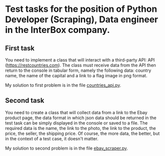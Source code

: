 # Test tasks for the position of Python Developer (Scraping), Data engineer in the InterBox company.

## First task

You need to implement a class that will interact with a third-party API: API (https://restcountries.com). The class must receive data from the API then return to the console in tabular form, namely the following data: country name, the name of the capital and a link to a flag image in png format.

My solution to first problem is in the file [countries_api.py](countries_api.py).

## Second task 

You need to create a class that will collect data from a link to the Ebay product page, the data format in which json data should be returned in the test task can be simply displayed in the console or saved to a file. The required data is the name, the link to the photo, the link to the product, the price, the seller, the shipping price. Of course, the more data, the better, but in the context of a test case, it doesn't matter.

My solution to second problem is in the file [ebay_scraper.py](ebay_scraper.py).
